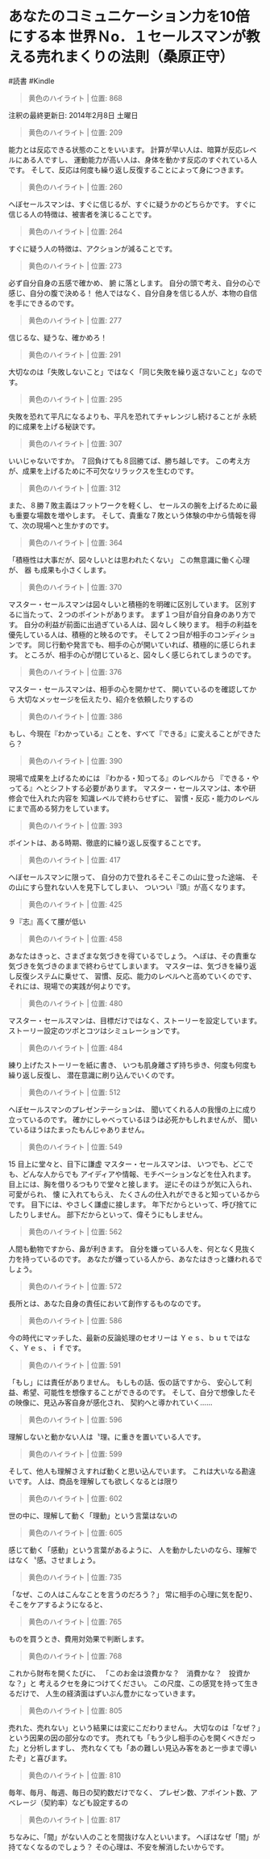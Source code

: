 # あなたのコミュニケーション力を10倍にする本 世界Ｎo．１セールスマンが教える売れまくりの法則（桑原正守）

#読書 #Kindle

> 黄色のハイライト | 位置: 868

注釈の最終更新日: 2014年2月8日 土曜日


> 黄色のハイライト | 位置: 209

能力とは反応できる状態のことをいいます。 計算が早い人は、暗算が反応レベルにある人ですし、 運動能力が高い人は、身体を動かす反応のすぐれている人です。 そして、反応は何度も繰り返し反復することによって身につきます。


> 黄色のハイライト | 位置: 260

へぼセールスマンは、すぐに信じるが、すぐに疑うかのどちらかです。 すぐに信じる人の特徴は、被害者を演じることです。


> 黄色のハイライト | 位置: 264

すぐに疑う人の特徴は、アクションが減ることです。


> 黄色のハイライト | 位置: 273

必ず自分自身の五感で確かめ、 腑 に落とします。 自分の頭で考え、自分の心で感じ、自分の腹で決める！ 他人ではなく、自分自身を信じる人が、本物の自信を手にできるのです。


> 黄色のハイライト | 位置: 277

信じるな、疑うな、確かめろ！


> 黄色のハイライト | 位置: 291

大切なのは「失敗しないこと」ではなく「同じ失敗を繰り返さないこと」なのです。


> 黄色のハイライト | 位置: 295

失敗を恐れて平凡になるよりも、平凡を恐れてチャレンジし続けることが 永続的に成果を上げる秘訣です。


> 黄色のハイライト | 位置: 307

いいじゃないですか。 ７回負けても８回勝てば、勝ち越しです。 この考え方が、成果を上げるために不可欠なリラックスを生むのです。


> 黄色のハイライト | 位置: 312

また、８勝７敗主義はフットワークを軽くし、 セールスの腕を上げるために最も重要な場数を増やします。 そして、貴重な７敗という体験の中から情報を得て、次の現場へと生かすのです。


> 黄色のハイライト | 位置: 364

「積極性は大事だが、図々しいとは思われたくない」 この無意識に働く心理が、 器 も成果も小さくします。


> 黄色のハイライト | 位置: 370

マスター・セールスマンは図々しいと積極的を明確に区別しています。 区別するに当たって、２つのポイントがあります。 まず１つ目が自分自身のあり方です。 自分の利益が前面に出過ぎている人は、図々しく映ります。 相手の利益を優先している人は、積極的と映るのです。 そして２つ目が相手のコンディションです。 同じ行動や発言でも、相手の心が開いていれば、積極的に感じられます。 ところが、相手の心が閉じていると、図々しく感じられてしまうのです。


> 黄色のハイライト | 位置: 376

マスター・セールスマンは、相手の心を開かせて、 開いているのを確認してから 大切なメッセージを伝えたり、紹介を依頼したりするの


> 黄色のハイライト | 位置: 386

もし、今現在『わかっている』ことを、すべて『できる』に変えることができたら？


> 黄色のハイライト | 位置: 390

現場で成果を上げるためには 『わかる・知ってる』のレベルから 『できる・やってる』へとシフトする必要があります。 マスター・セールスマンは、本や研修会で仕入れた内容を 知識レベルで終わらせずに、 習慣・反応・能力のレベルにまで高める努力をしています。


> 黄色のハイライト | 位置: 393

ポイントは、ある時期、徹底的に繰り返し反復することです。


> 黄色のハイライト | 位置: 417

へぼセールスマンに限って、 自分の力で登れるそこそこの山に登った途端、 その山にすら登れない人を見下してしまい、 ついつい『頭』が高くなります。


> 黄色のハイライト | 位置: 425

９『志』高くて腰が低い


> 黄色のハイライト | 位置: 458

あなたはきっと、さまざまな気づきを得ているでしょう。 へぼは、その責重な気づきを気づきのままで終わらせてしまいます。 マスターは、気づきを繰り返し反復システムに乗せて、 習慣、反応、能力のレベルへと高めていくのです、 それには、現場での実践が何よりです。


> 黄色のハイライト | 位置: 480

マスター・セールスマンは、目標だけではなく、ストーリーを設定しています。 ストーリー設定のツボとコツはシミュレーションです。


> 黄色のハイライト | 位置: 484

練り上げたストーリーを紙に書き、 いつも肌身離さず持ち歩き、何度も何度も繰り返し反復し、 潜在意識に刷り込んでいくのです。


> 黄色のハイライト | 位置: 512

へぼセールスマンのプレゼンテーションは、 聞いてくれる人の我慢の上に成り立っているのです。 確かにしゃべっているほうは必死かもしれませんが、 聞いているほうはたまったもんじゃありません。


> 黄色のハイライト | 位置: 549

15 目上に堂々と、目下に謙虚 マスター・セールスマンは、 いつでも、どこでも、どんな人からでも アイディアや情報、モチベーションなどを仕入れます。 目上には、胸を借りるつもりで堂々と接します。 逆にそのほうが気に入られ、可愛がられ、 懐 に入れてもらえ、 たくさんの仕入れができると知っているからです。 目下には、やさしく謙虚に接します。 年下だからといって、呼び捨てにしたりしません。 部下だからといって、偉そうにもしません。


> 黄色のハイライト | 位置: 562

人間も動物ですから、鼻が利きます。 自分を嫌っている人を、何となく見抜く力を持っているのです。 あなたが嫌っている人から、あなたはきっと嫌われるでしょう。


> 黄色のハイライト | 位置: 572

長所とは、あなた自身の責任において創作するものなのです。


> 黄色のハイライト | 位置: 586

今の時代にマッチした、最新の反論処理のセオリーは Ｙｅｓ、ｂｕｔではなく、Ｙｅｓ、ｉｆです。


> 黄色のハイライト | 位置: 591

「もし」には責任がありません。 もしもの話、仮の話ですから、 安心して利益、希望、可能性を想像することができるのです。 そして、自分で想像したその映像に、見込み客自身が感化され、 契約へと導かれていく……


> 黄色のハイライト | 位置: 596

理解しないと動かない人は〝理〟に重きを置いている人です。


> 黄色のハイライト | 位置: 599

そして、他人も理解さえすれば動くと思い込んでいます。 これは大いなる勘違いです。 人は、商品を理解しても欲しくなるとは限り


> 黄色のハイライト | 位置: 602

世の中に、理解して動く「理動」という言葉はないの


> 黄色のハイライト | 位置: 605

感じて動く「感動」という言葉があるように、 人を動かしたいのなら、理解ではなく〝感〟させましょう。


> 黄色のハイライト | 位置: 735

「なぜ、この人はこんなことを言うのだろう？」 常に相手の心理に気を配り、そこをケアするようになると、


> 黄色のハイライト | 位置: 765

ものを買うとき、費用対効果で判断します。


> 黄色のハイライト | 位置: 768

これから財布を開くたびに、 「このお金は浪費かな？　消費かな？　投資かな？」と 考えるクセを身につけてください。 この尺度、この感覚を持って生きるだけで、 人生の経済面はずいぶん豊かになっていきます。


> 黄色のハイライト | 位置: 805

売れた、売れない」という結果には変にこだわりません。 大切なのは「なぜ？」という因果の因の部分なのです。 売れても「もう少し相手の心を開くべきだった」と分析しますし、 売れなくても「あの難しい見込み客をあと一歩まで導いたぞ」と喜びます。


> 黄色のハイライト | 位置: 810

毎年、毎月、毎週、毎日の契約数だけでなく、 プレゼン数、アポイント数、アベレージ（契約率）なども設定するの


> 黄色のハイライト | 位置: 817

ちなみに、「間」がない人のことを間抜けな人といいます。 へぼはなぜ「間」が持てなくなるのでしょう？ その心理は、不安を解消したいからです。


